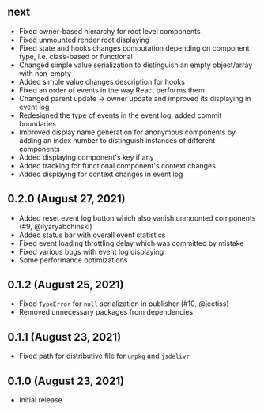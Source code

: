 ## next

- Fixed owner-based hierarchy for root level components
- Fixed unmounted render root displaying
- Fixed state and hooks changes computation depending on component type, i.e. class-based or functional
- Changed simple value serialization to distinguish an empty object/array with non-empty
- Added simple value changes description for hooks
- Fixed an order of events in the way React performs them
- Changed parent update -> owner update and improved its displaying in event log
- Redesigned the type of events in the event log, added commit boundaries
- Improved display name generation for anonymous components by adding an index number to distinguish instances of different components
- Added displaying component's key if any
- Added tracking for functional component's context changes
- Added displaying for context changes in event log

## 0.2.0 (August 27, 2021)

- Added reset event log button which also vanish unmounted components (#9, @ilyaryabchinski)
- Added status bar with overall event statistics
- Fixed event loading throttling delay which was committed by mistake
- Fixed various bugs with event log displaying
- Some performance optimizations

## 0.1.2 (August 25, 2021)

- Fixed `TypeError` for `null` serialization in publisher (#10, @jeetiss)
- Removed unnecessary packages from dependencies

## 0.1.1 (August 23, 2021)

- Fixed path for distributive file for `unpkg` and `jsdelivr`

## 0.1.0 (August 23, 2021)

- Initial release
